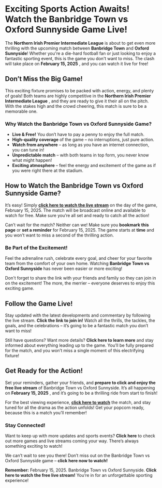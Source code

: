 # Exciting Sports Action Awaits! Watch the Banbridge Town vs Oxford Sunnyside Game Live!

The **Northern Irish Premier Intermediate League** is about to get even more thrilling with the upcoming match between **Banbridge Town** and **Oxford Sunnyside**! Whether you're a die-hard football fan or just looking to enjoy a fantastic sporting event, this is the game you don't want to miss. The clash will take place on **February 15, 2025** , and you can watch it live for free!

## Don’t Miss the Big Game!

This exciting fixture promises to be packed with action, energy, and plenty of goals! Both teams are highly competitive in the **Northern Irish Premier Intermediate League** , and they are ready to give it their all on the pitch. With the stakes high and the crowd cheering, this match is sure to be a memorable one.

### Why Watch the Banbridge Town vs Oxford Sunnyside Game?

- **Live & Free!** You don’t have to pay a penny to enjoy the full match.
- **High-quality coverage** of the game – no interruptions, just pure action.
- **Watch from anywhere** – as long as you have an internet connection, you can tune in!
- **Unpredictable match** – with both teams in top form, you never know what might happen!
- **Exciting atmosphere** – feel the energy and excitement of the game as if you were right there at the stadium.

## How to Watch the Banbridge Town vs Oxford Sunnyside Game?

It’s easy! Simply [**click here to watch the live stream**](https://tinyurl.com/livestreamfreeo?st=Banbridge+Town+vs+Oxford+Sunnyside&si=ghc) on the day of the game, February 15, 2025. The match will be broadcast online and available to watch for free. Make sure you’re all set and ready to catch all the action!

Can’t wait for the match? Neither can we! Make sure you **bookmark this page** or **set a reminder** for February 15, 2025. The game starts at **time** and you won’t want to miss a second of the thrilling action.

### Be Part of the Excitement!

Feel the adrenaline rush, celebrate every goal, and cheer for your favorite team from the comfort of your own home. Watching **Banbridge Town vs Oxford Sunnyside** has never been easier or more exciting!

Don't forget to share the link with your friends and family so they can join in on the excitement! The more, the merrier – everyone deserves to enjoy this exciting game.

## Follow the Game Live!

Stay updated with the latest developments and commentary by following the live stream. **Click the link to join in!** Watch all the thrills, the tackles, the goals, and the celebrations – it’s going to be a fantastic match you don’t want to miss!

Still have questions? Want more details? **Click here to learn more** and stay informed about everything leading up to the game. You’ll be fully prepared for the match, and you won’t miss a single moment of this electrifying fixture!

## Get Ready for the Action!

Set your reminders, gather your friends, and **prepare to click and enjoy the free live stream** of Banbridge Town vs Oxford Sunnyside. It’s all happening on **February 15, 2025** , and it’s going to be a thrilling ride from start to finish!

For the best viewing experience, [**click here to watch**](https://tinyurl.com/livestreamfreeo?st=Banbridge+Town+vs+Oxford+Sunnyside&si=ghc) the match, and stay tuned for all the drama as the action unfolds! Get your popcorn ready, because this is a match you’ll remember!

### Stay Connected!

Want to keep up with more updates and sports events? **Click here** to check out more games and live streams coming your way. There’s always something exciting to watch!

We can’t wait to see you there! Don’t miss out on the Banbridge Town vs Oxford Sunnyside game – **click here now to watch!**

**Remember:** February 15, 2025. Banbridge Town vs Oxford Sunnyside. **Click here to watch the free live stream!** You’re in for an unforgettable sporting experience!
